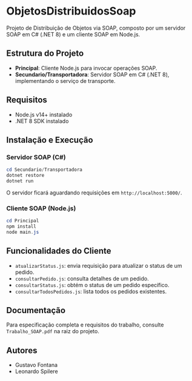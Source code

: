 # ObjetosDistribuidosSoap

Projeto de Distribuição de Objetos via SOAP, composto por um servidor SOAP em C# (.NET 8) e um cliente SOAP em Node.js.

## Estrutura do Projeto

- **Principal**: Cliente Node.js para invocar operações SOAP.
- **Secundario/Transportadora**: Servidor SOAP em C# (.NET 8), implementando o serviço de transporte.

## Requisitos

- Node.js v14+ instalado
- .NET 8 SDK instalado

## Instalação e Execução

### Servidor SOAP (C#)

```powershell
cd Secundario/Transportadora
dotnet restore
dotnet run
```

O servidor ficará aguardando requisições em `http://localhost:5000/`.

### Cliente SOAP (Node.js)

```powershell
cd Principal
npm install
node main.js
```

## Funcionalidades do Cliente

- `atualizarStatus.js`: envia requisição para atualizar o status de um pedido.
- `consultarPedido.js`: consulta detalhes de um pedido.
- `consultarStatus.js`: obtém o status de um pedido específico.
- `consultarTodosPedidos.js`: lista todos os pedidos existentes.

## Documentação

Para especificação completa e requisitos do trabalho, consulte `Trabalho_SOAP.pdf` na raiz do projeto.

## Autores

- Gustavo Fontana
- Leonardo Spilere